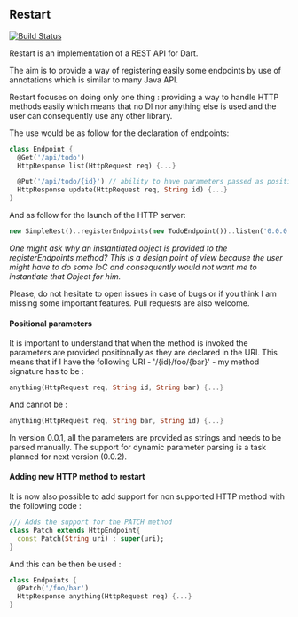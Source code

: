 ## Restart

[ ![Build Status](https://drone.io/github.com/PierreReliquet/restart/status.png) ](https://drone.io/github.com/PierreReliquet/restart/latest)

Restart is an implementation of a REST API for Dart.

The aim is to provide a way of registering easily some endpoints by use of annotations which is similar to many Java API.

Restart focuses on doing only one thing : providing a way to handle HTTP methods easily which means that no DI nor anything else is used and the user can consequently use any other library.


The use would be as follow for the declaration of endpoints: 
```Dart
class Endpoint {
  @Get('/api/todo')
  HttpResponse list(HttpRequest req) {...}

  @Put('/api/todo/{id}') // ability to have parameters passed as positional parameters
  HttpResponse update(HttpRequest req, String id) {...}
}
```

And as follow for the launch of the HTTP server:  
```Dart
new SimpleRest()..registerEndpoints(new TodoEndpoint())..listen('0.0.0.0', 9000);
```

*One might ask why an instantiated object is provided to the registerEndpoints method? This is a design point of view because the user might have to do some IoC and consequently would not want me to instantiate that Object for him.*

Please, do not hesitate to open issues in case of bugs or if you think I am missing some important features. Pull requests are also welcome.

#### Positional parameters
It is important to understand that when the method is invoked the parameters are provided positionally as they are declared in the URI. This means that if I have the following URI - '/{id}/foo/{bar}'  - my method signature has to be : 
```Dart
anything(HttpRequest req, String id, String bar) {...}
```
And cannot be : 
```Dart
anything(HttpRequest req, String bar, String id) {...}
```

In version 0.0.1, all the parameters are provided as strings and needs to be parsed manually. The support for dynamic parameter parsing is a task planned for next version (0.0.2). 

#### Adding new HTTP method to restart
It is now also possible to add support for non supported HTTP method with the following code : 
```Dart
/// Adds the support for the PATCH method
class Patch extends HttpEndpoint{
  const Patch(String uri) : super(uri);
}

```

And this can be then be used : 
```Dart
class Endpoints {
  @Patch('/foo/bar')
  HttpResponse anything(HttpRequest req) {...}
}
```
